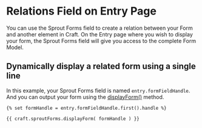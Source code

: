 # Relations Field on Entry Page

You can use the Sprout Forms field to create a relation between your Form and another element in Craft. On the Entry page where you wish to display your form, the Sprout Forms field will give you access to the complete Form Model.

## Dynamically display a related form using a single line

In this example, your Sprout Forms field is named `entry.formFieldHandle`.  And you can output your form using the [displayForm()](http://sprout.barrelstrengthdesign.com/craft-plugins/forms/docs/templating/craft-sproutforms-displayform) method.

``` twig
{% set formHandle = entry.formFieldHandle.first().handle %}

{{ craft.sproutForms.displayForm( formHandle ) }}
```